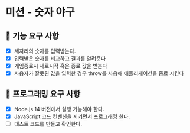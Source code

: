 # 미션 - 숫자 야구

## 🚀 기능 요구 사항

- [x] 세자리의 숫자를 입력받는다.
- [x] 입력받은 숫자를 비교하고 결과를 알려준다
- [x] 게임종료시 새로시작 혹은 종료 값을 받는다
- [x] 사용자가 잘못된 값을 입력한 경우 throw를 사용해 애플리케이션을 종료 시킨다

## 🎯 프로그래밍 요구 사항

- [x] Node.js 14 버전에서 실행 가능해야 한다.
- [x] JavaScript 코드 컨벤션을 지키면서 프로그래밍 한다.
- [ ] 테스트 코드를 만들고 확인한다.
